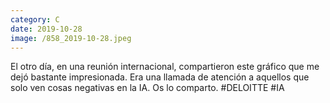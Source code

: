 ```yaml
--- 
category: C 
date: 2019-10-28 
image: /858_2019-10-28.jpeg 
--- 
```


El otro día, en una reunión internacional, compartieron este gráfico que me dejó bastante impresionada. Era una llamada de atención a aquellos que solo ven cosas negativas en la IA. Os lo comparto. #DELOITTE #IA